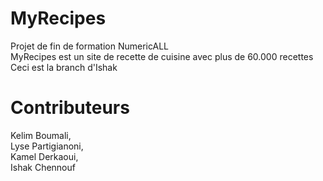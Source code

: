 # MyRecipes
Projet de fin de formation NumericALL</br>
MyRecipes est un site de recette de cuisine avec plus de 60.000 recettes</br>
Ceci est la branch d'Ishak

# Contributeurs
Kelim Boumali,</br>
Lyse Partigianoni,</br>
Kamel Derkaoui,</br>
Ishak Chennouf</br>
